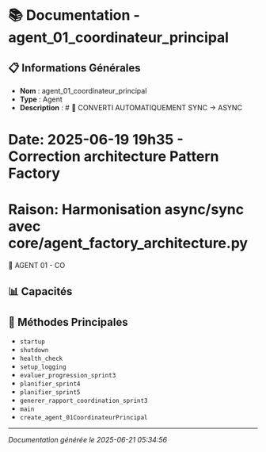 # 📚 Documentation - agent_01_coordinateur_principal

## 📋 Informations Générales
- **Nom** : agent_01_coordinateur_principal
- **Type** : Agent
- **Description** : # 🔧 CONVERTI AUTOMATIQUEMENT SYNC → ASYNC
# Date: 2025-06-19 19h35 - Correction architecture Pattern Factory
# Raison: Harmonisation async/sync avec core/agent_factory_architecture.py

👑 AGENT 01 - CO

## 📊 Capacités


## 🔧 Méthodes Principales
- `startup`
- `shutdown`
- `health_check`
- `setup_logging`
- `evaluer_progression_sprint3`
- `planifier_sprint4`
- `planifier_sprint5`
- `generer_rapport_coordination_sprint3`
- `main`
- `create_agent_01CoordinateurPrincipal`

---
*Documentation générée le 2025-06-21 05:34:56*
